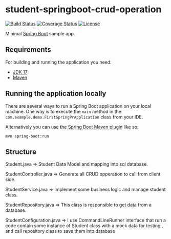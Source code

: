# student-springboot-crud-operation
[![Build Status](https://travis-ci.org/codecentric/springboot-sample-app.svg?branch=master)](https://travis-ci.org/codecentric/springboot-sample-app)
[![Coverage Status](https://coveralls.io/repos/github/codecentric/springboot-sample-app/badge.svg?branch=master)](https://coveralls.io/github/codecentric/springboot-sample-app?branch=master)
[![License](http://img.shields.io/:license-apache-blue.svg)](http://www.apache.org/licenses/LICENSE-2.0.html)

Minimal [Spring Boot](http://projects.spring.io/spring-boot/) sample app.

## Requirements

For building and running the application you need:

- [JDK 17](https://jdk.java.net/17/)
- [Maven](https://maven.apache.org/download.cgi)

## Running the application locally

There are several ways to run a Spring Boot application on your local machine. One way is to execute the `main` method in the `com.example.demo.FirstSpringPrApplication` class from your IDE.

Alternatively you can use the [Spring Boot Maven plugin](https://docs.spring.io/spring-boot/docs/current/reference/html/build-tool-plugins-maven-plugin.html) like so:

```shell
mvn spring-boot:run
```
## Structure

Student.java => Student Data Model and mapping into sql database.

StudentController.java => Generate all CRUD opperation to call from client side.

StudentService.java => Implement some business logic and  manage student class.

StudentRepository.java => This class is responsible to get data from a database.

StudentConfiguration.java => I use CommandLineRunner interface that run a code contain some instance of Student class with a mock data for testing ,
and call repository class to save them into database

